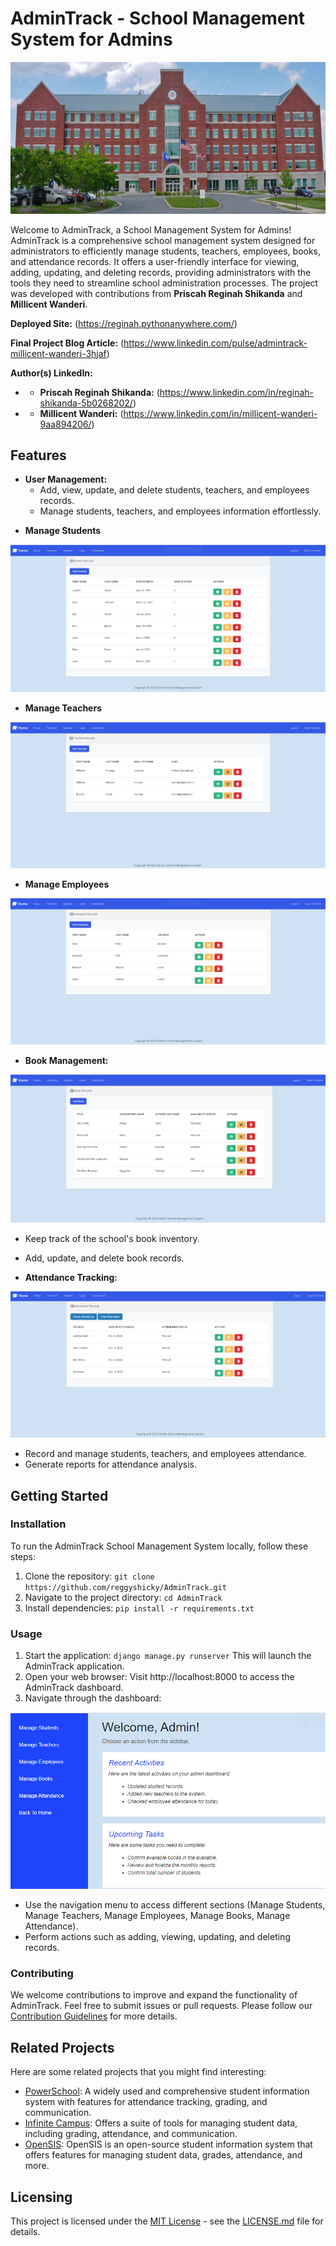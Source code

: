 # AdminTrack - School Management System for Admins

![AdminTrack](/AdminTrack/media/images/School-admin.jpg)

Welcome to AdminTrack, a School Management System for Admins! AdminTrack is a comprehensive school management system designed for administrators to efficiently manage students, teachers, employees, books, and attendance records. It offers a user-friendly interface for viewing, adding, updating, and deleting records, providing administrators with the tools they need to streamline school administration processes. The project was developed with contributions from **Priscah Reginah Shikanda** and **Millicent Wanderi**.

**Deployed Site:** (https://reginah.pythonanywhere.com/)

**Final Project Blog Article:** (https://www.linkedin.com/pulse/admintrack-millicent-wanderi-3hjaf)

**Author(s) LinkedIn:**
- * **Priscah Reginah Shikanda:** (https://www.linkedin.com/in/reginah-shikanda-5b0268202/)
- * **Millicent Wanderi:** (https://www.linkedin.com/in/millicent-wanderi-9aa894206/)

## Features
- **User Management:**
  - Add, view, update, and delete students, teachers, and employees records.
  - Manage students, teachers, and employees information effortlessly.

* **Manage Students**

![AdminTrack](/AdminTrack/media/images/Manage-students.PNG)

* **Manage Teachers**

![AdminTrack](/AdminTrack/media/images/Manage-teachers.PNG)

* **Manage Employees**

![AdminTrack](/AdminTrack/media/images/Manage-employees.PNG)

- **Book Management:**

![AdminTrack](/AdminTrack/media/images/Manage-books.PNG)

  - Keep track of the school's book inventory.
  - Add, update, and delete book records.

- **Attendance Tracking:**

![AdminTrack](/AdminTrack/media/images/Manage-attendance.PNG)

  - Record and manage students, teachers, and employees attendance.
  - Generate reports for attendance analysis.

## Getting Started

### Installation

To run the AdminTrack School Management System locally, follow these steps:

1. Clone the repository: `git clone https://github.com/reggyshicky/AdminTrack.git`
2. Navigate to the project directory: `cd AdminTrack`
3. Install dependencies: `pip install -r requirements.txt`

### Usage

1. Start the application: `django manage.py runserver`
This will launch the AdminTrack application.
2. Open your web browser:
Visit http://localhost:8000 to access the AdminTrack dashboard.
3. Navigate through the dashboard:

![AdminTrack](/AdminTrack/media/images/dashboard.PNG)

* Use the navigation menu to access different sections (Manage Students, Manage Teachers, Manage Employees, Manage Books, Manage Attendance).
* Perform actions such as adding, viewing, updating, and deleting records.

### Contributing

We welcome contributions to improve and expand the functionality of AdminTrack. Feel free to submit issues or pull requests.
Please follow our [Contribution Guidelines](CONTRIBUTING.md) for more details.

## Related Projects

Here are some related projects that you might find interesting:
* [PowerSchool](https://www.powerschool.com/): A widely used and comprehensive student information system with features for attendance tracking, grading, and communication.
* [Infinite Campus](https://www.infinitecampus.com/): Offers a suite of tools for managing student data, including grading, attendance, and communication.
* [OpenSIS](https://www.opensis.com/): OpenSIS is an open-source student information system that offers features for managing student data, grades, attendance, and more.

## Licensing

This project is licensed under the [MIT License](https://opensource.org/license/mit/) - see the [LICENSE.md](LICENSE.md) file for details.
